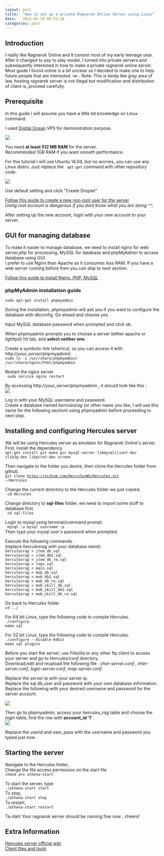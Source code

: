 ```yaml
---
layout: post
title:  "How to set up a private Ragnarok Online Server using Linux"
date:   2014-05-29 00:52:10
categories: post
---
```


## Introduction

I really like Ragnarok Online and it consist most of my early teenage year.  
After it changed to pay to play model, I turned into private servers and subsequently interested in how to make a private ragnarok online server.  
Most guide I found online is a bit unclear so I decided to make one to help future people that are interested -w-.
Note: This is kinda like gray area of law, hosting ragnarok server is not illegal but modification and distribution of client is, proceed carefully.


## Prerequisite
In this guide I will assume you have a little bit knowledge on Linux command.

I used <a href="https://www.digitalocean.com/?refcode=41d7946659b4">Digital Ocean</a> VPS for demonstration purpose.  

<img src="https://s3-ap-southeast-1.amazonaws.com/littlefoximage/post5/step0.png">

You need <b> at least 512 MB RAM </b> for the server.  
Recommended 1GB RAM if you want smooth performance.  

For this tutorial I will use Ubuntu 14.04, but no worries, you can use any Linux distro.  Just replace the <code> apt-get</code> command with other repository code.  

<img src="https://s3-ap-southeast-1.amazonaws.com/littlefoximage/post5/step1.png">  

Use default setting and click "Create Droplet"  

<a href="https://www.digitalocean.com/community/articles/initial-server-setup-with-ubuntu-12-04"> Follow this guide to create a new non-root user for the server</a>  
<i> Using root account is dangerous if you dont know what you are doing ^^;</i>  

After setting up the new account, login with your new account to your server.



## GUI for managing database  
To make it easier to manage database, we need to install nginx for web server,php for processing, MySQL for database and phpMyAdmin to access database using GUI.  
I prefer to use Nginx than Apache as it consumes less RAM. If you have a web server running before then you can skip to next section.  

<a href="https://www.digitalocean.com/community/articles/how-to-install-linux-nginx-mysql-php-lemp-stack-on-ubuntu-14-04"> Follow this guide to install Nginx, PHP, MySQL</a>

<h3>phpMyAdmin installation guide </h3>  
<code>sudo apt-get install phpmyadmin</code>    


During the installation, phpmyadmin will ask you if you want to configure the database with dbconfig. Go ahead and choose yes.  

Input MySQL database password when prompted and click ok.

When phpmyadmin prompts you to choose a server (either apache or lighttpd) hit tab, and <b>select neither one</b>. 

Create a symbolic link (shortcut, so you can access it with http://<i>your_server</i>/phpmyadmin)  
<code>sudo ln -s /usr/share/phpmyadmin/ /usr/share/nginx/html/phpmyadmin</code>  

Restart the nginx server  
<code> sudo service nginx restart</code>  

By accessing http://<i>your_server</i>/phpmyadmin , it should look like this :   
<img src="https://s3-ap-southeast-1.amazonaws.com/littlefoximage/post5/step2.png">   

Log in with your MySQL username and password.   
Create a database named <i>herculesrag</i> (or other name you like, I will use this name for the following section) using phpmyadmin before proceeding to next step.  


## Installing and configuring Hercules server
We will be using Hercules server as emulator for Ragnarok Online's server.  
First, install the dependency.  
<code>apt-get install git make gcc mysql-server libmysqlclient-dev zlib1g-dev libpcre3-dev screen</code>  

Then navigate to the folder you desire, then clone the Hercules folder from github.  
<code>git clone https://github.com/HerculesWS/Hercules.git ~/Hercules</code>  

Change the current directory to  the Hercules folder we just copied.  
<code> cd Hercules</code>  

Change directory to <b>sql-files</b> folder, we need to import some stuff to database first.  
<code> cd sql-files </code>  

Login to mysql using terminal/command prompt.  
<code> mysql -u <i>mysql username</i> -p </code>  
Then type your mysql user's password when prompted.  

Execute the following commands :    
(replace <i>herculesrag</i> with your database name)  
<code><i>herculesrag</i> < item_db.sql </code>  
<code><i>herculesrag</i> < item_db2.sql </code>  
<code><i>herculesrag</i> < item_db_re.sql </code>  
<code><i>herculesrag</i> < logs.sql </code>  
<code><i>herculesrag</i> < main.sql </code>  
<code><i>herculesrag</i> < mob_db.sql </code>  
<code><i>herculesrag</i> < mob_db2.sql </code>  
<code><i>herculesrag</i> < mob_db_re.sql </code>  
<code><i>herculesrag</i> < mob_skill_db.sql </code>  
<code><i>herculesrag</i> < mob_skill_db2.sql </code>  
<code><i>herculesrag</i> < mob_skill_db_re.sql </code>  

Go back to Hercules folder  
<code>cd ../</code>  


For 64 bit Linux, type the following code to compile Hercules.  
<code>./configure</code>  
<code>make sql</code>  

For 32 bit Linux, type the following code to compile Hercules.  
<code>./configure --disable-64bit</code>  
<code>make sql plugins</code>  

Before you start the server, use Filezilla or any other ftp client to access your server and go to <i>Hercules/conf</i> directory.  
Download,edit and reupload the following file : <i>char-server.conf</i> , <i>inter-server.conf</i>,  <i>login-server.conf</i>, <i>map-server.conf</i>.  

Replace the server ip with your server ip.  
Replace the sql db,user and password with your own database information.  
Replace the following with your desired username and password for the server account.   

<img src="https://s3-ap-southeast-1.amazonaws.com/littlefoximage/post5/step3.png">  

Then go to phpmyadmin, access your <i>hercules_rag</i> table and choose the login table, find the row with <b> account_id '1' </b> .  
<img src="https://s3-ap-southeast-1.amazonaws.com/littlefoximage/post5/step4.png">  

Replace the userid and user_pass with the username and password you typed just now.  


## Starting the server
Navigate to the Hercules folder,  
Change the file access permission on the start file  
<code>chmod a+x athena-start</code>  

To start the server, type  
<code>./athena-start start</code>  
To stop,  
<code>./athena-start stop</code>  
To restart,  
<code>./athena-start restart</code>  

Ta-dah! Your ragnarok server should be running fine now , cheers!  

## Extra Information
<a href="http://hercules.ws/wiki/Main_Page"> Hercules server official wiki</a>  
<a href="http://hercules.ws/board/topic/3768-2013-12-23-full-client-download/"> Client files and tools </a>  


